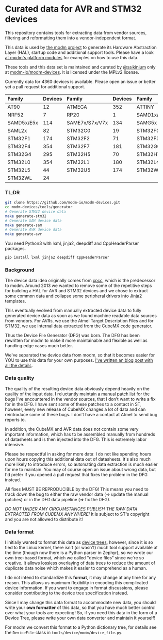 # Curated data for AVR and STM32 devices

This repository contains tools for extracting data from vendor sources,
filtering and reformatting them into a vendor-independent format.

This data is used by [the modm project][modm-io] to generate
its Hardware Abstraction Layer (HAL), startup code and additional support tools.
Please have a look [at modm's platform modules][modm-platform] for examples on
how to use this data.

These tools and this data set is maintained and curated by
[@salkinium][] only at [modm-io/modm-devices][modm-devices].
It is licensed under the MPLv2 license.

Currently data for <!--devicecount-->4360<!--/devicecount--> devices is available.
Please open an issue or better yet a pull request for additional support.

<!--devicetable-->
| Family        | Devices | Family        | Devices | Family        | Devices |
|:--------------|:--------|:--------------|:--------|:--------------|:--------|
| AT90          |    12   | ATMEGA        |   352   | ATTINY        |   148   |
| NRF52         |     7   | RP20          |     1   | SAMD1x/D2x/DAx|   322   |
| SAMD5x/E5x    |   114   | SAME7x/S7x/V7x|   134   | SAMG5x        |    12   |
| SAML2x        |    82   | STM32C0       |    19   | STM32F0       |   169   |
| STM32F1       |   174   | STM32F2       |    71   | STM32F3       |   145   |
| STM32F4       |   354   | STM32F7       |   181   | STM32G0       |   262   |
| STM32G4       |   295   | STM32H5       |    70   | STM32H7       |   206   |
| STM32L0       |   354   | STM32L1       |   180   | STM32L4       |   418   |
| STM32L5       |    44   | STM32U5       |   174   | STM32WB       |    36   |
| STM32WL       |    24   |
<!--/devicetable-->


### TL;DR

```sh
git clone https://github.com/modm-io/modm-devices.git
cd modm-devices/tools/generator
# Generate STM32 device data
make generate-stm32
# Generate SAM device data
make generate-sam
# Generate AVR device data
make generate-avr
```

You need Python3 with lxml, jinja2, deepdiff and CppHeaderParser packages.

```sh
pip install lxml jinja2 deepdiff CppHeaderParser
```


### Background

The device data idea originally comes from [xpcc](http://xpcc.io), which is the
predecessor to modm. Around 2013 we wanted to remove some of the repetitive
steps for building a HAL for AVR and STM32 devices and we chose to extract some
common data and collapse some peripheral drivers into Jinja2 templates.

This eventually evolved from manually extracted device data to fully generated
device data as soon as we found machine readable data sources from vendors.
For AVRs, we use the Atmel Target Description Files and for STM32, we use
internal data extracted from the CubeMX code generator.

Thus the Device File Generator (DFG) was born. The DFG has been rewritten for
modm to make it more maintainable and flexible as well as handling edge cases
much better.

We've separated the device data from modm, so that it becomes easier for YOU
to use this data for your own purposes.
[I've written an blog post with all the details](http://blog.salkinium.com/modm-devices).


### Data quality

The quality of the resulting device data obviously depend heavily on the quality
of the input data. I reluctantly maintain [a manual patch list][patches] for the bugs I've
encountered in the vendor sources, that I don't want to write a fix for in the DFG.
I have sent some of these patches to a contact in ST, however, every new release
of CubeMX changes a lot of data and can reintroduce some of these bugs.
I don't have a contact at Atmel to send bug reports to.

In addition, the CubeMX and AVR data does not contain some very important
information, which has to be assembled manually from hundreds of datasheets and
is then injected into the DFG. This is extremely labor intensive.

Please be respectful in asking for more data: I do not like spending hours
upon hours copying this additional data out of datasheets. It's also much more
likely to introduce errors, so automating data extraction is much easier for me
to maintain. You may of course open an issue about wrong data, but I'd prefer if
you opened a pull request that fixes the problem in the DFG instead.

All fixes MUST BE REPRODUCIBLE by the DFG! This means you need to track down the
bug to either the raw vendor data (=> update the manual patches) or in the DFG
data pipeline (=> fix the DFG).

*DO NOT UNDER ANY CIRCUMSTANCES PUBLISH THE RAW DATA EXTRACTED FROM CUBEMX ANYWHERE!*
It is subject to ST's copyright and you are not allowed to distribute it!


### Data format

I initially wanted to format this data as [device trees][device-tree],
however, since it is so tied to the Linux kernel, there isn't (or wasn't) much
tool support available at the time (though now there is a Python parser in Zephyr),
so we wrote our own tree-based format, which we called "device files" since we're
so creative. It allows lossless overlaying of data trees to reduce the amount of
duplicate data noise which makes it easier to comprehend as a human.

I do not intend to standardize this **format**, it may change at any time for any
reason. This allows us maximum flexibility in encoding this complicated
device information. If you want to engage in format discussions, please consider
contributing to the device tree specification instead.

Since I may change this data format to accommodate new data, you should write your
**own formatter** of this data, so that you have much better control over what
your tools are expecting!
So, if you need this data in the form of a Device Tree, please write your own
data converter and maintain it yourself!

For modm we convert this format to a Python dictionary tree, for details see the
`DeviceFile` class in `tools/device/modm/device_file.py`.


[modm-talk-preview]: https://gist.githubusercontent.com/salkinium/43a303c61b5e15e9a91d34116ea5d07c/raw/ab836c051039421e7bb0875ec9cb93c2d3f76236/modm-devices.png
[modm-talk]: http://salkinium.com/talks/modm_embo17.pdf
[modm-platform]: https://github.com/modm-io/modm/tree/develop/src/modm/platform
[device-tree]: https://www.devicetree.org
[@salkinium]: http://github.com/salkinium
[modm-devices]: https://github.com/modm-io/modm-devices
[modm-io]: https://github.com/modm-io
[patches]: https://github.com/modm-io/modm-devices/tree/develop/tools/generator/raw-data-extractor/patches
